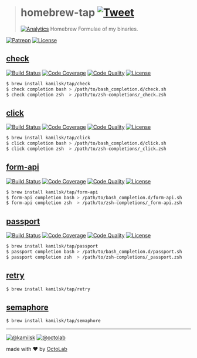 > # homebrew-tap [![Tweet](https://img.shields.io/twitter/url/http/shields.io.svg?style=social)](https://twitter.com/intent/tweet?text=Homebrew%20Formulae%20of%20my%20binaries&url=https://github.com/kamilsk/homebrew-tap&via=ikamilsk&hashtags=brew,binaries)
> [![Analytics](https://ga-beacon.appspot.com/UA-109817251-23/unsupported/homebrew-tap/readme?pixel)](https://github.com/kamilsk/homebrew-tap)
> Homebrew Formulae of my binaries.

[![Patreon](https://img.shields.io/badge/patreon-donate-orange.svg)](https://www.patreon.com/octolab)
[![License](https://img.shields.io/badge/license-MIT-blue.svg)](LICENSE)

## [check](https://github.com/kamilsk/check)

[![Build Status](https://travis-ci.org/kamilsk/check.svg?branch=master)](https://travis-ci.org/kamilsk/check)
[![Code Coverage](https://scrutinizer-ci.com/g/kamilsk/check/badges/coverage.png?b=master)](https://scrutinizer-ci.com/g/kamilsk/check/?branch=master)
[![Code Quality](https://scrutinizer-ci.com/g/kamilsk/check/badges/quality-score.png?b=master)](https://scrutinizer-ci.com/g/kamilsk/check/?branch=master)
[![License](https://img.shields.io/badge/license-MIT-blue.svg)](LICENSE)

```bash
$ brew install kamilsk/tap/check
$ check completion bash > /path/to/bash_completion.d/check.sh
$ check completion zsh  > /path/to/zsh-completions/_check.zsh
```

## [click](https://kamilsk.github.io/click/)

[![Build Status](https://travis-ci.org/kamilsk/click.svg?branch=master)](https://travis-ci.org/kamilsk/click)
[![Code Coverage](https://scrutinizer-ci.com/g/kamilsk/click/badges/coverage.png?b=master)](https://scrutinizer-ci.com/g/kamilsk/click/?branch=master)
[![Code Quality](https://scrutinizer-ci.com/g/kamilsk/click/badges/quality-score.png?b=master)](https://scrutinizer-ci.com/g/kamilsk/click/?branch=master)
[![License](https://img.shields.io/badge/license-MIT-blue.svg)](LICENSE)

```bash
$ brew install kamilsk/tap/click
$ click completion bash > /path/to/bash_completion.d/click.sh
$ click completion zsh  > /path/to/zsh-completions/_click.zsh
```

## [form-api](https://kamilsk.github.io/form-api/)

[![Build Status](https://travis-ci.org/kamilsk/form-api.svg?branch=master)](https://travis-ci.org/kamilsk/form-api)
[![Code Coverage](https://scrutinizer-ci.com/g/kamilsk/form-api/badges/coverage.png?b=master)](https://scrutinizer-ci.com/g/kamilsk/form-api/?branch=master)
[![Code Quality](https://scrutinizer-ci.com/g/kamilsk/form-api/badges/quality-score.png?b=master)](https://scrutinizer-ci.com/g/kamilsk/form-api/?branch=master)
[![License](https://img.shields.io/badge/license-MIT-blue.svg)](LICENSE)

```bash
$ brew install kamilsk/tap/form-api
$ form-api completion bash > /path/to/bash_completion.d/form-api.sh
$ form-api completion zsh  > /path/to/zsh-completions/_form-api.zsh
```

## [passport](https://kamilsk.github.io/passport/)

[![Build Status](https://travis-ci.org/kamilsk/passport.svg?branch=master)](https://travis-ci.org/kamilsk/passport)
[![Code Coverage](https://scrutinizer-ci.com/g/kamilsk/passport/badges/coverage.png?b=master)](https://scrutinizer-ci.com/g/kamilsk/passport/?branch=master)
[![Code Quality](https://scrutinizer-ci.com/g/kamilsk/passport/badges/quality-score.png?b=master)](https://scrutinizer-ci.com/g/kamilsk/passport/?branch=master)
[![License](https://img.shields.io/badge/license-MIT-blue.svg)](LICENSE)

```bash
$ brew install kamilsk/tap/passport
$ passport completion bash > /path/to/bash_completion.d/passport.sh
$ passport completion zsh  > /path/to/zsh-completions/_passport.zsh
```

## [retry](https://github.com/kamilsk/retry)

```bash
$ brew install kamilsk/tap/retry
```

## [semaphore](https://github.com/kamilsk/semaphore)

```bash
$ brew install kamilsk/tap/semaphore
```

---

[![@kamilsk](https://img.shields.io/badge/author-%40kamilsk-blue.svg)](https://twitter.com/ikamilsk)
[![@octolab](https://img.shields.io/badge/sponsor-%40octolab-blue.svg)](https://twitter.com/octolab_inc)

made with ❤️ by [OctoLab](https://www.octolab.org/)
